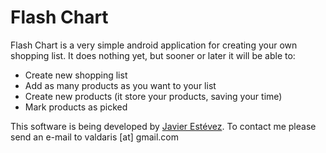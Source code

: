 # Flash Chart

Flash Chart is a very simple android application for creating your own shopping list. It does nothing yet, but sooner or later it will be able to:

* Create new shopping list
* Add as many products as you want to your list
* Create new products (it store your products, saving your time)
* Mark products as picked

This software is being developed by  [Javier Estévez](http://valdaris.com/). To contact me please send an e-mail to valdaris [at] gmail.com 